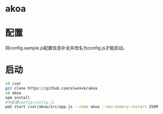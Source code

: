 # akoa

# 配置
将config.sample.js配置信息补全并改名为config.js才能启动。
# 启动
```bash
cd /var
git clone https://github.com/alwxkxk/akoa
cd akoa
npm install 
#先配置config/config.js
pm2 start /var/akoa/src/app.js --name akoa --max-memory-restart 256M
```